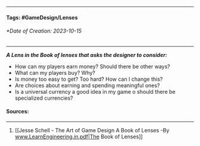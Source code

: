 __________________________________________________________________________
#### **Tags:** #GameDesign/Lenses  
###### *Date of Creation: 2023-10-15
__________________________________________________________________________

***A Lens in the Book of lenses that asks the designer to consider:***
- How can my players earn money? Should there be other ways?
- What can my players buy? Why?
- Is money too easy to get? Too hard? How can I change this?
- Are choices about earning and spending meaningful ones?
- Is a universal currency a good idea in my game o should there be specialized currencies?
#### Sources:
__________________________________________________________________________
1. [[Jesse Schell - The Art of Game Design A Book of Lenses -By www.LearnEngineering.in.pdf|The Book of Lenses]]